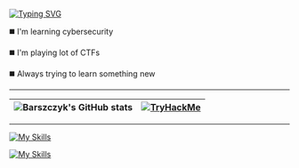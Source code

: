 [![Typing SVG](https://readme-typing-svg.herokuapp.com?font=Agave&size=24&pause=750&color=7fff00&random=false&width=435&lines=Welcome+to+my+profile;Check+out+my+repositories;Projects%2C+notes%2C+walkthroughs)](https://git.io/typing-svg)

◼️ I'm learning cybersecurity

◼️ I'm playing lot of CTFs

◼️ Always trying to learn something new

------

| ![Barszczyk's GitHub stats](https://github-readme-stats.vercel.app/api?username=barszczyk0&theme=chartreuse-dark&hide=prs,issues&show_icons=true&bg_color=010409&icon_color=7fff00) | [<img src="https://tryhackme-badges.s3.amazonaws.com/Barszczyk.png" alt="TryHackMe">](https://tryhackme.com/p/Barszczyk) |
| :----------------: | :------: | 

------


[![My Skills](https://skillicons.dev/icons?i=python,bash,java,cpp)](https://skillicons.dev)

[![My Skills](https://skillicons.dev/icons?i=git,arch,vscode,vim,neovim)](https://skillicons.dev)
